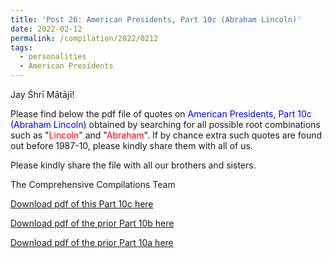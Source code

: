 ```yaml
---
title: 'Post 26: American Presidents, Part 10c (Abraham Lincoln)'
date: 2022-02-12
permalink: /compilation/2022/0212
tags:
  - personalities
  - American Presidents
---
```

Jay Śhrī Mātājī!

Please find below the pdf file of quotes on <font color="blue">American Presidents, Part 10c (Abraham Lincoln)</font> obtained by searching for all possible root combinations such as "<font color="red">Lincoln</font>" and "<font color="red">Abraham</font>". If by chance extra such quotes are found out before 1987-10, please kindly share them with all of us.<br>

Please kindly share the file with all our brothers and sisters.  

The Comprehensive Compilations Team

[Download pdf of this Part 10c here](http://seven-teams.github.io/files/American_Presidents_Part_10c_Abraham_Lincoln.pdf)

[Download pdf of the prior Part 10b here](http://seven-teams.github.io/files/American_Presidents_Part_10b_Abraham_Lincoln.pdf)

[Download pdf of the prior Part 10a here](http://seven-teams.github.io/files/American_Presidents_Part_10a_Abraham_Lincoln.pdf)